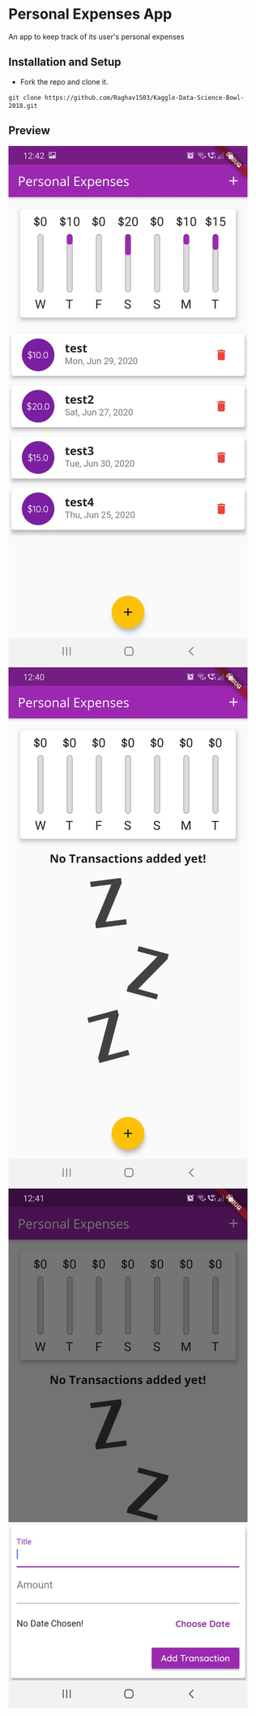 # Personal Expenses App

An app to keep track of its user's personal expenses

## Installation and Setup

* Fork the repo and clone it.
```
git clone https://github.com/Raghav1503/Kaggle-Data-Science-Bowl-2018.git
```

## Preview
![](assets/images/1.jpeg)
![](assets/images/3.jpeg)
![](assets/images/2.jpeg)